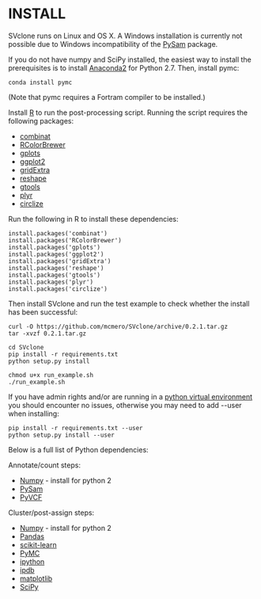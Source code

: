 # INSTALL #

SVclone runs on Linux and OS X. A Windows installation is currently not possible due to Windows incompatibility of the [PySam](http://pysam.readthedocs.org/en/latest/) package.

If you do not have numpy and SciPy installed, the easiest way to install the prerequisites is to install [Anaconda2](https://www.continuum.io/downloads) for Python 2.7. Then, install pymc:

    conda install pymc

(Note that pymc requires a Fortram compiler to be installed.)

Install [R](https://www.r-project.org/) to run the post-processing script. Running the script requires the following packages:

* [combinat](https://cran.r-project.org/web/packages/combinat/index.html)
* [RColorBrewer](https://cran.r-project.org/web/packages/RColorBrewer/index.html)
* [gplots](https://cran.r-project.org/web/packages/gplots/index.html)
* [ggplot2](https://cran.r-project.org/web/packages/ggplot2/index.html)
* [gridExtra](https://cran.r-project.org/web/packages/gridExtra/index.html)
* [reshape](https://cran.r-project.org/web/packages/reshape/index.html)
* [gtools](https://cran.rstudio.com/web/packages/gtools/index.html)
* [plyr](https://cran.rstudio.com/web/packages/plyr/index.html)
* [circlize](https://cran.r-project.org/web/packages/circlize/index.html)

Run the following in R to install these dependencies:

    install.packages('combinat')
    install.packages('RColorBrewer')
    install.packages('gplots')
    install.packages('ggplot2')
    install.packages('gridExtra')
    install.packages('reshape')
    install.packages('gtools')
    install.packages('plyr')
    install.packages('circlize')

Then install SVclone and run the test example to check whether the install has been successful:

    curl -O https://github.com/mcmero/SVclone/archive/0.2.1.tar.gz
    tar -xvzf 0.2.1.tar.gz

    cd SVclone
    pip install -r requirements.txt
    python setup.py install

    chmod u+x run_example.sh
    ./run_example.sh

If you have admin rights and/or are running in a [python virtual environment](http://python-guide-pt-br.readthedocs.io/en/latest/dev/virtualenvs/) you should encounter no issues, otherwise you may need to add --user when installing:

    pip install -r requirements.txt --user
    python setup.py install --user

Below is a full list of Python dependencies:

Annotate/count steps:

* [Numpy](http://www.numpy.org/) - install for python 2
* [PySam](http://pysam.readthedocs.org/en/latest/)
* [PyVCF](https://pyvcf.readthedocs.org/en/latest/)

Cluster/post-assign steps:

* [Numpy](http://www.numpy.org/) - install for python 2
* [Pandas](http://pandas.pydata.org/)
* [scikit-learn](http://scikit-learn.org/stable/install.html)
* [PyMC](https://pymc-devs.github.io/pymc/INSTALL.html)
* [ipython](https://pypi.python.org/pypi/ipython)
* [ipdb](https://pypi.python.org/pypi/ipdb)
* [matplotlib](http://matplotlib.org/)
* [SciPy](https://http://www.scipy.org/)
